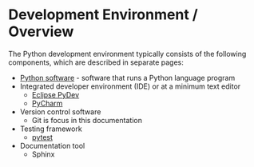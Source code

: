 # Development Environment / Overview #

The Python development environment typically consists of the following components,
which are described in separate pages:

* [Python software](python) - software that runs a Python language program
* Integrated developer environment (IDE) or at a minimum text editor
	+ [Eclipse PyDev](ide-eclipse-pydev)
	+ [PyCharm](ide-pycharm)
* Version control software
	+ Git is focus in this documentation
* Testing framework
	+ [pytest](pytest)
* Documentation tool
	+ Sphinx
